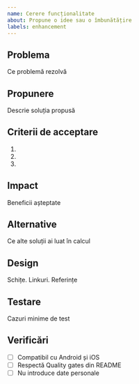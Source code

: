 ```yaml
---
name: Cerere funcționalitate
about: Propune o idee sau o îmbunătățire
labels: enhancement
---
```


## Problema
Ce problemă rezolvă

## Propunere
Descrie soluția propusă

## Criterii de acceptare
1. 
2. 
3. 

## Impact
Beneficii așteptate

## Alternative
Ce alte soluții ai luat în calcul

## Design
Schițe. Linkuri. Referințe

## Testare
Cazuri minime de test

## Verificări
- [ ] Compatibil cu Android și iOS
- [ ] Respectă Quality gates din README
- [ ] Nu introduce date personale

